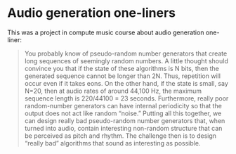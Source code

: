 # Audio generation one-liners

This was a project in compute music course about audio generation one-liner: 

> You probably know of pseudo-random number generators that create long sequences of seemingly random numbers. 
A little thought should convince you that if the state of these algorithms is N bits, 
then the generated sequence cannot be longer than 2N. Thus, repetition will occur even if it takes eons. 
On the other hand, if the state is small, say N=20, then at audio rates of around 44,100 Hz, 
the maximum sequence length is 220/44100 = 23 seconds. 
Furthermore, really poor random-number generators can have internal periodicity so that the output 
does not act like random “noise.” Putting all this together, 
we can design really bad pseudo-random number generators that,
when turned into audio, contain interesting non-random structure that can be perceived as pitch and rhythm. 
The challenge then is to design “really bad” algorithms that sound as interesting as possible.
